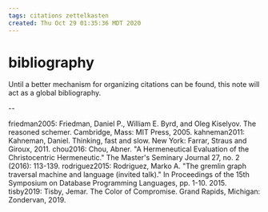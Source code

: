 ```yaml
---
tags: citations zettelkasten
created: Thu Oct 29 01:35:36 MDT 2020
---
```


# bibliography

Until a better mechanism for organizing citations can be found, this
note will act as a global bibliography.

--

friedman2005: Friedman, Daniel P., William E. Byrd, and Oleg Kiselyov. The reasoned schemer. Cambridge, Mass: MIT Press, 2005.
kahneman2011: Kahneman, Daniel. Thinking, fast and slow. New York: Farrar, Straus and Giroux, 2011.
chou2016: Chou, Abner. "A Hermeneutical Evaluation of the Christocentric Hermeneutic." The Master's Seminary Journal 27, no. 2 (2016): 113-139.
rodriguez2015: Rodriguez, Marko A. "The gremlin graph traversal machine and language (invited talk)." In Proceedings of the 15th Symposium on Database Programming Languages, pp. 1-10. 2015.
tisby2019: Tisby, Jemar. The Color of Compromise. Grand Rapids, Michigan: Zondervan, 2019.
